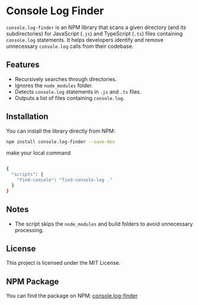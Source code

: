 # Console Log Finder

`console.log-finder` is an NPM library that scans a given directory (and its subdirectories) for JavaScript (`.js`) and TypeScript (`.ts`) files containing `console.log` statements. It helps developers identify and remove unnecessary `console.log` calls from their codebase.

## Features

- Recursively searches through directories.
- Ignores the `node_modules` folder.
- Detects `console.log` statements in `.js` and `.ts` files.
- Outputs a list of files containing `console.log`.

## Installation

You can install the library directly from NPM:

```bash
npm install console.log-finder --save-dev
```

make your local command

```bash

{
  "scripts": {
    "find-console": "find-console-log ."
  }
}

```

## Notes

- The script skips the `node_modules` and build folders to avoid unnecessary processing.

## License

This project is licensed under the MIT License.

## NPM Package

You can find the package on NPM: [console.log-finder](https://www.npmjs.com/package/console.log-finder)
